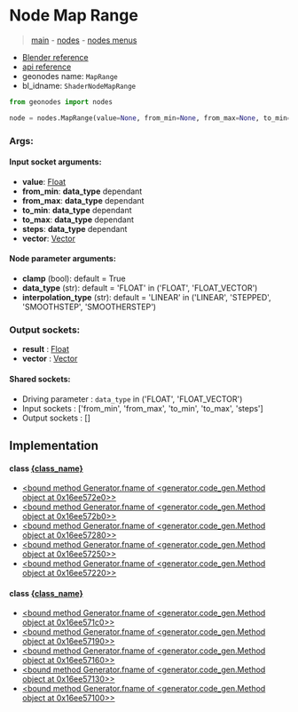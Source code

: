 # Node Map Range

> [main](../structure.md) - [nodes](nodes.md) - [nodes menus](nodes_menus.md)

- [Blender reference](https://docs.blender.org/manual/en/latest/modeling/geometry_nodes/utilities/map_range.html)
- [api reference](https://docs.blender.org/api/current/bpy.types.ShaderNodeMapRange.html)
- geonodes name: `MapRange`
- bl_idname: `ShaderNodeMapRange`

```python
from geonodes import nodes

node = nodes.MapRange(value=None, from_min=None, from_max=None, to_min=None, to_max=None, steps=None, vector=None, clamp=True, data_type='FLOAT', interpolation_type='LINEAR')
```

### Args:

#### Input socket arguments:

- **value**: [Float](Float.md)
- **from_min**: **data_type** dependant
- **from_max**: **data_type** dependant
- **to_min**: **data_type** dependant
- **to_max**: **data_type** dependant
- **steps**: **data_type** dependant
- **vector**: [Vector](Vector.md)

#### Node parameter arguments:

- **clamp** (bool): default = True
- **data_type** (str): default = 'FLOAT' in ('FLOAT', 'FLOAT_VECTOR')
- **interpolation_type** (str): default = 'LINEAR' in ('LINEAR', 'STEPPED', 'SMOOTHSTEP', 'SMOOTHERSTEP')

### Output sockets:

- **result** : [Float](Float.md)
- **vector** : [Vector](Vector.md)

#### Shared sockets:

- Driving parameter : ``data_type`` in ('FLOAT', 'FLOAT_VECTOR')
- Input sockets  : ['from_min', 'from_max', 'to_min', 'to_max', 'steps']
- Output sockets : []
## Implementation

#### class [{class_name}]({class_name}.md)

 - [<bound method Generator.fname of <generator.code_gen.Method object at 0x16ee572e0>>](Float.md#map_range)
 - [<bound method Generator.fname of <generator.code_gen.Method object at 0x16ee572b0>>](Float.md#map_range_linear)
 - [<bound method Generator.fname of <generator.code_gen.Method object at 0x16ee57280>>](Float.md#map_range_stepped)
 - [<bound method Generator.fname of <generator.code_gen.Method object at 0x16ee57250>>](Float.md#map_range_smooth)
 - [<bound method Generator.fname of <generator.code_gen.Method object at 0x16ee57220>>](Float.md#map_range_smoother)
#### class [{class_name}]({class_name}.md)

 - [<bound method Generator.fname of <generator.code_gen.Method object at 0x16ee571c0>>](Vector.md#map_range)
 - [<bound method Generator.fname of <generator.code_gen.Method object at 0x16ee57190>>](Vector.md#map_range_linear)
 - [<bound method Generator.fname of <generator.code_gen.Method object at 0x16ee57160>>](Vector.md#map_range_stepped)
 - [<bound method Generator.fname of <generator.code_gen.Method object at 0x16ee57130>>](Vector.md#map_range_smooth)
 - [<bound method Generator.fname of <generator.code_gen.Method object at 0x16ee57100>>](Vector.md#map_range_smoother)
